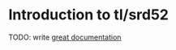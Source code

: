 # Introduction to tl/srd52

TODO: write [great documentation](http://jacobian.org/writing/what-to-write/)
